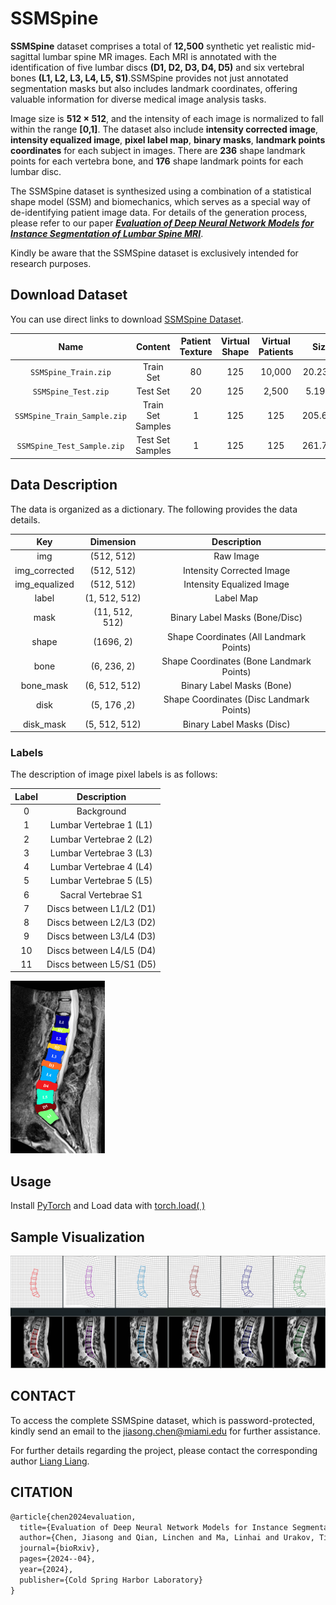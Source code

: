# SSMSpine
**SSMSpine** dataset comprises a total of **12,500** synthetic yet realistic mid-sagittal lumbar spine MR images. Each MRI is annotated with the identification of five lumbar discs **(D1, D2, D3, D4, D5)** and six vertebral bones **(L1, L2, L3, L4, L5, S1)**.SSMSpine provides not just annotated segmentation masks but also includes landmark coordinates, offering valuable information for diverse medical image analysis tasks.

Image size is **512 × 512**, and the intensity of each image is normalized to fall within the range **[0,1]**. The dataset also include **intensity corrected image**, **intensity equalized image**, **pixel label map**, **binary masks**, **landmark points coordinates** for each subject in images. There are **236** shape landmark points for each vertebra bone, and **176** shape landmark points for each lumbar disc.

The SSMSpine dataset is synthesized using a combination of a statistical shape model (SSM) and biomechanics, which serves as a special way of de-identifying patient image data. For details of the generation process, please refer to our paper ***[Evaluation of Deep Neural Network Models for Instance Segmentation of Lumbar Spine MRI](https://www.biorxiv.org/content/10.1101/2024.04.02.587810v1)***.

Kindly be aware that the SSMSpine dataset is exclusively intended for research purposes.

## Download Dataset

You can use direct links to download  [SSMSpine Dataset](https://drive.google.com/drive/folders/17QXBCrfcQB6Gc4ITZBAURHoD60AMEQBB?usp=drive_link).



| Name  | Content | Patient Texture | Virtual Shape | Virtual Patients | Size | Link |
| :---: | :---: | :---: | :---: | :---: |:---: | :---: |
| `SSMSpine_Train.zip`  | Train Set| 80 | 125 |10,000| 20.23GB | [Download](https://drive.google.com/file/d/1WkiMCZC5gz_zKf5cXHVwUw5uJCcFIRrM/view?usp=sharing)|
| `SSMSpine_Test.zip`  | Test Set| 20 | 125 | 2,500 | 5.19GB | [Download](https://drive.google.com/file/d/17Xp3fEIKo9h1VNMkEXzG5SWIRB8uol02/view?usp=sharing)|
| `SSMSpine_Train_Sample.zip` | Train Set Samples | 1 | 125 | 125| 205.6MB | [Download](https://drive.google.com/file/d/1D2_j9wm7_E-SBQ53E6sIDi-q3gQZlB39/view?usp=drive_link)|
| `SSMSpine_Test_Sample.zip`  | Test Set Samples | 1 | 125 | 125| 261.7MB | [Download](https://drive.google.com/file/d/1K7WtxCH3tvAanIRXVlReerrigM1iu21k/view?usp=drive_link)|

## Data Description

The data is organized as a dictionary. The following provides the data details.

| Key | Dimension | Description |
| :---: |:---:| :---: |
| img | (512, 512)| Raw Image |
| img_corrected |(512, 512)|Intensity Corrected Image |
| img_equalized |(512, 512)|Intensity Equalized Image |
| label | (1, 512, 512) | Label Map |
| mask | (11, 512, 512) | Binary Label Masks (Bone/Disc) |
| shape | (1696, 2) | Shape Coordinates (All Landmark Points) |
| bone | (6, 236, 2) | Shape Coordinates (Bone Landmark Points) |
| bone_mask |(6, 512, 512)| Binary Label Masks (Bone) |
| disk |(5, 176 ,2)| Shape Coordinates (Disc Landmark Points) |
| disk_mask |(5, 512, 512)| Binary Label Masks (Disc) |


### Labels
The description of image pixel labels is as follows:

| Label | Description |
| :---: | :---: |
| 0 | Background |
| 1 | Lumbar Vertebrae 1 (L1) |
| 2 | Lumbar Vertebrae 2 (L2) |
| 3 | Lumbar Vertebrae 3 (L3) |
| 4 | Lumbar Vertebrae 4 (L4) |
| 5 | Lumbar Vertebrae 5 (L5) |
| 6 | Sacral Vertebrae S1 |
| 7 | Discs between L1/L2 (D1) |
| 8 | Discs between L2/L3 (D2) |
| 9 | Discs between L3/L4 (D3) |
| 10 | Discs between L4/L5 (D4) |
| 11 | Discs between L5/S1 (D5) |

<img src="fig/2.jpg" width = "30%">


## Usage
Install [PyTorch](https://pytorch.org/) and Load data with [torch.load( )](https://pytorch.org/docs/stable/generated/torch.load.html)

## Sample Visualization
<img src="fig/1.jpg">


## CONTACT

To access the complete SSMSpine dataset, which is password-protected, kindly send an email to the jiasong.chen@miami.edu for further assistance. 

For further details regarding the project, please contact the corresponding author [Liang Liang](https://liangbright.wordpress.com/).


## CITATION

```latex
@article{chen2024evaluation,
  title={Evaluation of Deep Neural Network Models for Instance Segmentation of Lumbar Spine MRI},
  author={Chen, Jiasong and Qian, Linchen and Ma, Linhai and Urakov, Timur and Gu, Weiyong and Liang, Liang},
  journal={bioRxiv},
  pages={2024--04},
  year={2024},
  publisher={Cold Spring Harbor Laboratory}
}
```
